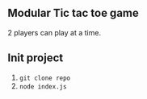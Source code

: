 ## Modular Tic tac toe game
2 players can play at a time.

## Init project
1. `git clone repo`
2. `node index.js`
